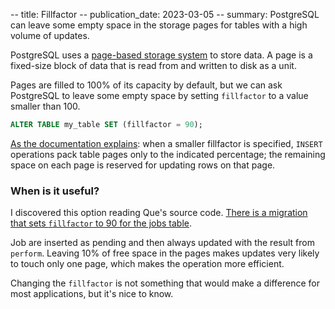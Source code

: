 -- title: Fillfactor
-- publication_date: 2023-03-05
-- summary: PostgreSQL can leave some empty space in the storage pages for tables with a high volume of updates.

PostgreSQL uses a [page-based storage system](https://www.postgresql.org/docs/current/storage-page-layout.html) to store data. A page is a fixed-size block of data that is read from and written to disk as a unit.

Pages are filled to 100% of its capacity by default, but we can ask PostgreSQL to leave some empty space by setting `fillfactor` to a value smaller than 100.

```sql
ALTER TABLE my_table SET (fillfactor = 90);
```

[As the documentation explains](https://www.postgresql.org/docs/current/sql-createtable.html): when a smaller fillfactor is specified, `INSERT` operations pack table pages only to the indicated percentage; the remaining space on each page is reserved for updating rows on that page.

### When is it useful?

I discovered this option reading Que's source code. [There is a migration that sets `fillfactor` to 90 for the jobs table](https://github.com/que-rb/que/blob/master/lib/que/migrations/4/up.sql#L1).

Job are inserted as pending and then always updated with the result from `perform`. Leaving 10% of free space in the pages makes updates very likely to touch only one page, which makes the operation more efficient.

Changing the `fillfactor` is not something that would make a difference for most applications, but it's nice to know.
